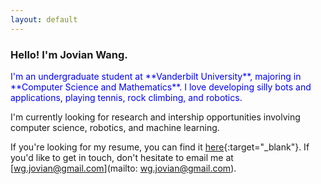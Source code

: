 ```yaml
---
layout: default
---
```


### Hello! I'm Jovian Wang.

<p style="color:blue;"> I'm an undergraduate student at **Vanderbilt University**, majoring in **Computer Science and Mathematics**. I love developing silly bots and applications, playing tennis, rock climbing, and robotics. </p>

I'm currently looking for research and intership opportunities involving computer science, robotics, and machine learning.

If you're looking for my resume, you can find it [here](assets/JovianWang_Resume.pdf){:target="_blank"}. If you'd like to get in touch, don't hesitate to email me at [wg.jovian@gmail.com](mailto: wg.jovian@gmail.com).